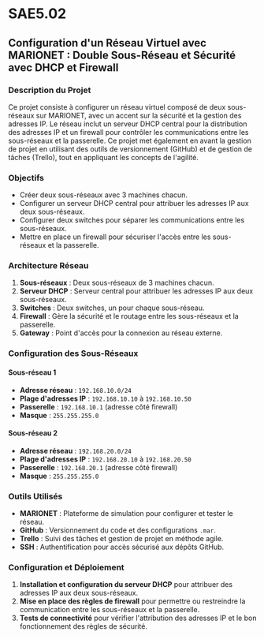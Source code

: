 # SAE5.02

## Configuration d'un Réseau Virtuel avec MARIONET : Double Sous-Réseau et Sécurité avec DHCP et Firewall

### Description du Projet

Ce projet consiste à configurer un réseau virtuel composé de deux sous-réseaux sur MARIONET, avec un accent sur la sécurité et la gestion des adresses IP. Le réseau inclut un serveur DHCP central pour la distribution des adresses IP et un firewall pour contrôler les communications entre les sous-réseaux et la passerelle. Ce projet met également en avant la gestion de projet en utilisant des outils de versionnement (GitHub) et de gestion de tâches (Trello), tout en appliquant les concepts de l'agilité.

### Objectifs

- Créer deux sous-réseaux avec 3 machines chacun.
- Configurer un serveur DHCP central pour attribuer les adresses IP aux deux sous-réseaux.
- Configurer deux switches pour séparer les communications entre les sous-réseaux.
- Mettre en place un firewall pour sécuriser l'accès entre les sous-réseaux et la passerelle.

### Architecture Réseau

1. **Sous-réseaux** : Deux sous-réseaux de 3 machines chacun.
2. **Serveur DHCP** : Serveur central pour attribuer les adresses IP aux deux sous-réseaux.
3. **Switches** : Deux switches, un pour chaque sous-réseau.
4. **Firewall** : Gère la sécurité et le routage entre les sous-réseaux et la passerelle.
5. **Gateway** : Point d'accès pour la connexion au réseau externe.

### Configuration des Sous-Réseaux

#### Sous-réseau 1
- **Adresse réseau** : `192.168.10.0/24`
- **Plage d'adresses IP** : `192.168.10.10` à `192.168.10.50`
- **Passerelle** : `192.168.10.1` (adresse côté firewall)
- **Masque** : `255.255.255.0`

#### Sous-réseau 2
- **Adresse réseau** : `192.168.20.0/24`
- **Plage d'adresses IP** : `192.168.20.10` à `192.168.20.50`
- **Passerelle** : `192.168.20.1` (adresse côté firewall)
- **Masque** : `255.255.255.0`

### Outils Utilisés

- **MARIONET** : Plateforme de simulation pour configurer et tester le réseau.
- **GitHub** : Versionnement du code et des configurations `.mar`.
- **Trello** : Suivi des tâches et gestion de projet en méthode agile.
- **SSH** : Authentification pour accès sécurisé aux dépôts GitHub.

### Configuration et Déploiement

1. **Installation et configuration du serveur DHCP** pour attribuer des adresses IP aux deux sous-réseaux.
2. **Mise en place des règles de firewall** pour permettre ou restreindre la communication entre les sous-réseaux et la passerelle.
3. **Tests de connectivité** pour vérifier l'attribution des adresses IP et le bon fonctionnement des règles de sécurité.